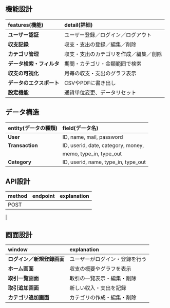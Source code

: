 ## 機能設計

| features(機能)      | detail(詳細)                    |
|:-------------------|:--------------------------------|
| **ユーザー認証**      | ユーザー登録／ログイン／ログアウト    |
| **収支記録**         | 収支・支出の登録／編集／削除         |
| **カテゴリ管理**       | 収支・支出のカテゴリを作成／編集／削除 |
| **データ検索・フィルタ** | 期間・カテゴリ・金額範囲で検索       |
| **収支の可視化**      | 月毎の収支・支出のグラフ表示         |
| **データのエクスポート** | CSVやPDFに書き出し                |
| **設定機能**         | 通貨単位変更、データリセット         |

## データ構造

| entity(データの種類)          | field(データ名)                      |
|:----------------------------|:------------------------------------|
| **User**                    | ID, name, mail, password            |
| **Transaction**             | ID, userid, date, category, money,  |
|                             | memo, type_in, type_out             |
| **Category**                | ID, userid, name, type_in, type_out |

## API設計

| method      | endpoint                | explanation            |
|:------------|:------------------------|:-----------------------|
| POST        |
| 

## 画面設計

| window                       | explanation                        |
|:-----------------------------|:-----------------------------------|
| **ログイン／新規登録画面**        | ユーザーがログイン・登録を行う          |
| **ホーム画面**                  | 収支の概要やグラフを表示               |
| **取引一覧画面**                | 取引の一覧表示・編集・削除             | 
| **取引追加画面**                | 新しい収入・支出を記録                |
 | **カテゴリ追加画面**             | カテゴリの作成・編集・削除             |